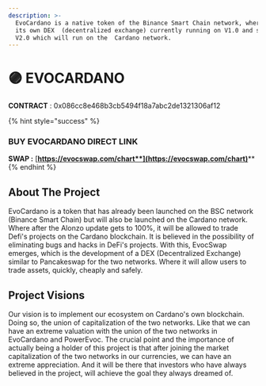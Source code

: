```yaml
---
description: >-
  EvoCardano is a native token of the Binance Smart Chain network, where it has
  its own DEX  (decentralized exchange) currently running on V1.0 and soon on
  V2.0 which will run on the  Cardano network.
---
```


# 🟣 EVOCARDANO

**CONTRACT** : 0x086cc8e468b3cb5494f18a7abc2de1321306af12

{% hint style="success" %}
### **BUY EVOCARDANO** DIRECT LINK

**SWAP :** [**https://evocswap.com/chart**](https://evocswap.com/chart)****
{% endhint %}

## About The Project

EvoCardano is a token that has already been launched on the BSC network (Binance Smart Chain) but will also be launched on the Cardano network. Where after the Alonzo update gets to 100%, it will be allowed to trade Defi's projects on the Cardano blockchain. It is believed in the possibility of eliminating bugs and hacks in DeFi's projects. With this, EvocSwap emerges, which is the development of a DEX (Decentralized Exchange) similar to Pancakeswap for the two networks. Where it will allow users to trade assets, quickly, cheaply and safely.

## Project Visions

Our vision is to implement our ecosystem on Cardano's own blockchain. Doing so, the union of capitalization of the two networks. Like that we can have an extreme valuation with the union of the two networks in EvoCardano and PowerEvoc. The crucial point and the importance of actually being a holder of this project is that after joining the market capitalization of the two networks in our currencies, we can have an extreme appreciation. And it will be there that investors who have always believed in the project, will achieve the goal they always dreamed of.

